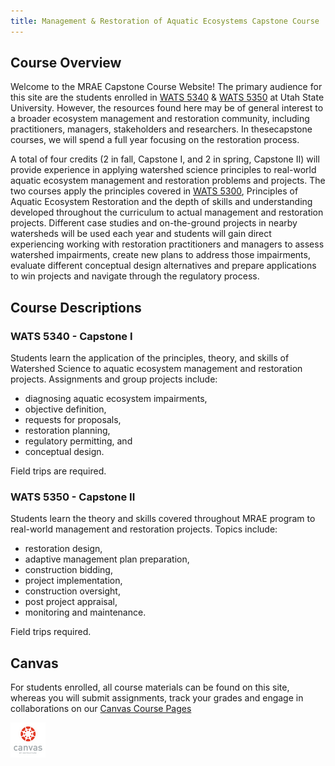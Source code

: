 ```yaml
---
title: Management & Restoration of Aquatic Ecosystems Capstone Course
---
```


## Course Overview

Welcome to the MRAE Capstone Course Website! The primary audience for this site are the students enrolled in [WATS 5340](http://catalog.usu.edu/preview_course_nopop.php?catoid=12&coid=137186) & [WATS 5350](http://catalog.usu.edu/preview_course_nopop.php?catoid=12&coid=137187) at Utah State University. However, the resources found here may be of general interest to a broader ecosystem management and restoration community, including practitioners, managers, stakeholders and researchers. In thesecapstone courses, we will spend a full year focusing on the restoration process. 

A total of four credits (2 in fall, Capstone I, and 2 in spring, Capstone II) will provide experience in applying watershed science principles to real-world aquatic ecosystem management and restoration problems and projects. The two courses apply the principles covered in [WATS 5300]((http://catalog.usu.edu/preview_course_nopop.php?catoid=12&coid=128841)), Principles of Aquatic Ecosystem Restoration and the depth of skills and understanding developed throughout the curriculum to actual management and restoration projects. Different case studies and on-the-ground projects in nearby watersheds will be used each year and students will gain direct experiencing working with restoration practitioners and managers to assess watershed impairments, create new plans to address those impairments, evaluate different conceptual design alternatives and prepare applications to win projects and navigate through the regulatory process.

## Course Descriptions

### WATS 5340 - Capstone I

Students learn the application of the principles, theory, and skills of Watershed Science to aquatic ecosystem management and restoration projects. Assignments and group projects include:
* diagnosing aquatic ecosystem impairments, 
* objective definition, 
* requests for proposals, 
* restoration planning, 
* regulatory permitting, and 
* conceptual design. 

Field trips are required.

### WATS 5350 - Capstone II

Students learn the theory and skills covered throughout MRAE program to real-world management and restoration projects. Topics include:

* restoration design, 
* adaptive management plan preparation,
* construction bidding, 
* project implementation, 
* construction oversight, 
* post project appraisal, 
* monitoring and maintenance. 

Field trips required.

## Canvas 

For students enrolled, all course materials can be found on this site, whereas you will submit assignments, track your grades and engage in collaborations on our [Canvas Course Pages](https://usu.instructure.com/courses/468472)

[![canvas_logo](assets/images/canvas_logo.png)](https://usu.instructure.com/courses/468472)